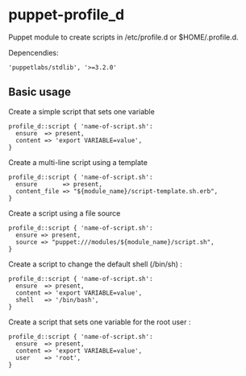 puppet-profile_d
=============

Puppet module to create scripts in /etc/profile.d or $HOME/.profile.d.

Depencendies:

    'puppetlabs/stdlib', '>=3.2.0'
    
Basic usage
-------------------------
Create a simple script that sets one variable

    profile_d::script { 'name-of-script.sh':
      ensure  => present,
      content => 'export VARIABLE=value',
    }
 
Create a multi-line script using a template

    profile_d::script { 'name-of-script.sh':
      ensure       => present,
      content_file => "${module_name}/script-template.sh.erb",
    }


Create a script using a file source

    profile_d::script { 'name-of-script.sh':
      ensure => present,
      source => "puppet:///modules/${module_name}/script.sh",
    }

Create a script to change the default shell (/bin/sh) :

    profile_d::script { 'name-of-script.sh':
	  ensure  => present,
      content => 'export VARIABLE=value',
      shell   => '/bin/bash',
    }
   
Create a script that sets one variable for the root user :

    profile_d::script { 'name-of-script.sh':
      ensure  => present,
      content => 'export VARIABLE=value',
      user    => 'root',
    }
